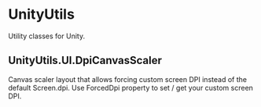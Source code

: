 # UnityUtils
Utility classes for Unity.

## UnityUtils.UI.DpiCanvasScaler
Canvas scaler layout that allows forcing custom screen DPI instead of the default Screen.dpi. Use ForcedDpi property to set / get your custom screen DPI.
